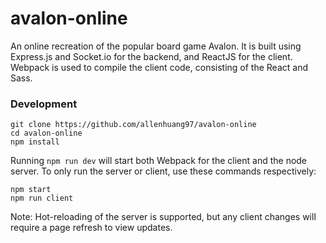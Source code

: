 # avalon-online

An online recreation of the popular board game Avalon. It is built using Express.js and Socket.io for the backend, and ReactJS for the client. Webpack is used to compile the client code, consisting of the React and Sass.

### Development

```
git clone https://github.com/allenhuang97/avalon-online
cd avalon-online
npm install
```

Running `npm run dev` will start both Webpack for the client and the node server. To only run the server or client, use these commands respectively:
```
npm start
npm run client
```

Note: Hot-reloading of the server is supported, but any client changes will require a page refresh to view updates.
